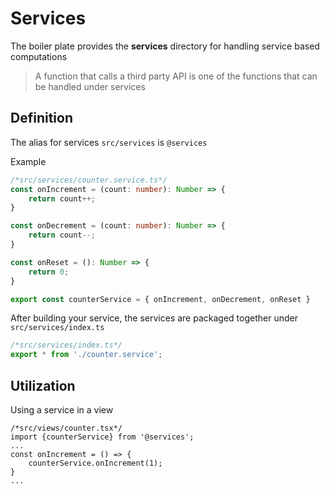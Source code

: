# Services

The boiler plate provides the **services** directory for handling service based computations 
> A function that calls a third party API is one of the functions that can be handled under services

## Definition
The alias for services `src/services` is `@services`

Example

```ts
/*src/services/counter.service.ts*/
const onIncrement = (count: number): Number => {
    return count++;
}

const onDecrement = (count: number): Number => {
    return count--;
}

const onReset = (): Number => {
    return 0;
}

export const counterService = { onIncrement, onDecrement, onReset }
```

After building your service, the services are packaged together under `src/services/index.ts`
```ts
/*src/services/index.ts*/
export * from './counter.service';
```

## Utilization

Using a service in a view
```tsx
/*src/views/counter.tsx*/
import {counterService} from '@services';
...
const onIncrement = () => {
    counterService.onIncrement(1);
}
...
```